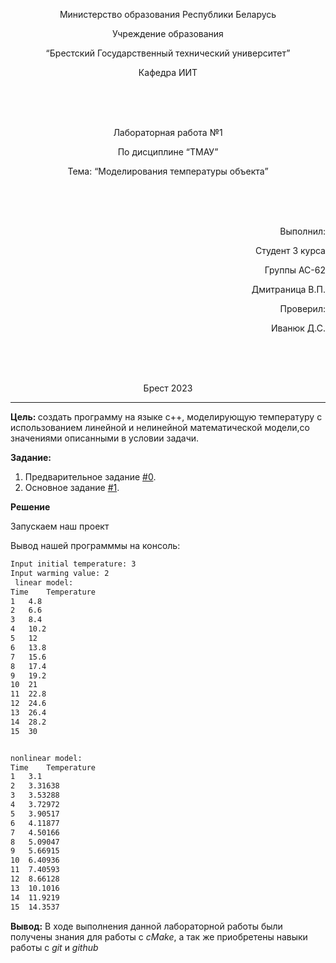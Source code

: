 ﻿<p align="center"> Министерство образования Республики Беларусь</p>
<p align="center">Учреждение образования</p>
<p align="center">“Брестский Государственный технический университет”</p>
<p align="center">Кафедра ИИТ</p>
<br><br><br>
<p align="center">Лабораторная работа №1</p>
<p align="center">По дисциплине “ТМАУ”</p>
<p align="center">Тема: “Моделирования температуры объекта”</p>
<br><br><br>
<p align="right">Выполнил:</p>
<p align="right">Студент 3 курса</p>
<p align="right">Группы АС-62</p>
<p align="right">Дмитраница В.П.</p>
<p align="right">Проверил:</p>
<p align="right">Иванюк Д.С.</p>
<br><br><br>
<p align="center">Брест 2023</p>

---
<p> <strong> Цель: </strong>создать программу на языке c++, моделирующую температуру  с использованием линейной и нелинейной математической модели,со значениями описанными в условии задачи.</p>
<p> <strong> Задание: </strong> </p>

1. Предварительное задание [#0](../../../../tasks/task_00/readme.md).
2. Основное задание [#1](../../../../tasks/task_01/readme.md).

<p> <strong> Решение </strong> </p>

<p>Запускаем наш проект</p>

<p>Вывод нашей программмы на консоль:

``` bash
Input initial temperature: 3
Input warming value: 2
 linear model:
Time	Temperature
1	4.8
2	6.6
3	8.4
4	10.2
5	12
6	13.8
7	15.6
8	17.4
9	19.2
10	21
11	22.8
12	24.6
13	26.4
14	28.2
15	30


nonlinear model:
Time	Temperature
1	3.1
2	3.31638
3	3.53288
4	3.72972
5	3.90517
6	4.11877
7	4.50166
8	5.09047
9	5.66915
10	6.40936
11	7.40593
12	8.66128
13	10.1016
14	11.9219
15	14.3537

```
<p> <strong> Вывод:</strong> В ходе выполнения данной лабораторной работы были получены знания для работы с  <em>cMake</em>, а так же приобретены навыки работы с <em>git</em> и <em>github</em></p>
